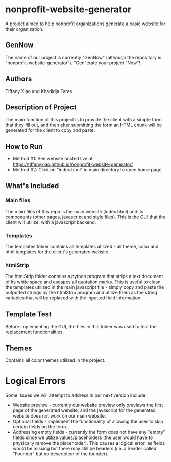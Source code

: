 # nonprofit-website-generator
A project aimed to help nonprofit organizations generate a basic website for their organization.

## GenNow
The name of our project is currently "GenNow" (although the repository is "nonprofit-website-generator"). "Gen"erate your project "Now"! 

## Authors
Tiffany Xiao and Khadidja Fares

## Description of Project
The main function of this project is to provide the client with a simple form that they fill out, and then after submitting the form an HTML chunk will be generated for the client to copy and paste.

## How to Run
* Method #1: See website hosted live at: https://tiffanyxiao.github.io/nonprofit-website-generator/
* Method #2: Click on "index.html" in main directory to open home page.

## What's Included

### Main files
The main files of this repo is the main website (index.html) and its components (other pages, javascript and style files). This is the GUI that the client will utilize, with a javascript backend.

### Templates
The templates folder contains all templates utilized - all theme, color and html templates for the client's generated website.

### htmlStrip
The htmlStrip folder contains a python program that strips a text document of its white space and escapes all quotation marks. This is useful to clean the templates utilized in the main javascript file - simply copy and paste the outputted strings by the htmlStrip program and utilize them as the string variables that will be replaced with the inputted field information.

## Template Test
Before implementing the GUI, the files in this folder was used to test the replacement functionalities.

## Themes
Contains all color themes utilized in the project.

# Logical Errors
Some issues we will attempt to address in our next version include:
* Website preview - currently our website preview only previews the first page of the generated website, and the javascript for the generated website does not work on our main website.
* Optional fields - implement the functionality of allowing the user to skip certain fields on the form.
* Addressing empty fields - currently the form does not have any "empty" fields since we utilize values/placeholders (the user would have to physically remove the placeholder). This causes a logical error, as fields would be missing but there may still be headers (i.e. a header called "Founder" but no description of the founder).
